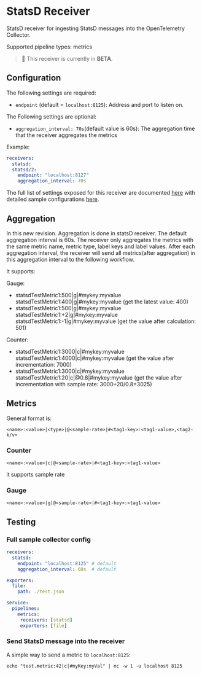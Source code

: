 # StatsD Receiver

StatsD receiver for ingesting StatsD messages into the OpenTelemetry Collector.

Supported pipeline types: metrics

> :construction: This receiver is currently in **BETA**.

## Configuration

The following settings are required:

- `endpoint` (default = `localhost:8125`): Address and port to listen on.


The Following settings are optional:

- `aggregation_interval: 70s`(default value is 60s): The aggregation time that the receiver aggregates the metrics

Example:

```yaml
receivers:
  statsd:
  statsd/2:
    endpoint: "localhost:8127"
    aggregation_interval: 70s
```

The full list of settings exposed for this receiver are documented [here](./config.go)
with detailed sample configurations [here](./testdata/config.yaml).

## Aggregation

In this new revision. Aggregation is done in statsD receiver. The default aggregation interval is 60s. The receiver only aggregates the metrics with the same metric name, metric type, label keys and label values. After each aggregation interval, the receiver will send all metrics(after aggregation) in this aggregation interval to the following workflow.

It supports:

Gauge:
- statsdTestMetric1:500|g|#mykey:myvalue
statsdTestMetric1:400|g|#mykey:myvalue
(get the latest value: 400)
- statsdTestMetric1:500|g|#mykey:myvalue
statsdTestMetric1:+2|g|#mykey:myvalue
statsdTestMetric1:-1|g|#mykey:myvalue
(get the value after calculation: 501)

Counter:
- statsdTestMetric1:3000|c|#mykey:myvalue
statsdTestMetric1:4000|c|#mykey:myvalue
(get the value after incrementation: 7000)
- statsdTestMetric1:3000|c|#mykey:myvalue
statsdTestMetric1:20|c|@0.8|#mykey:myvalue
(get the value after incrementation with sample rate: 3000+20/0.8=3025)
## Metrics

General format is:

`<name>:<value>|<type>|@<sample-rate>|#<tag1-key>:<tag1-value>,<tag2-k/v>`

### Counter

`<name>:<value>|c|@<sample-rate>|#<tag1-key>:<tag1-value>`

it supports sample rate

### Gauge

`<name>:<value>|g|@<sample-rate>|#<tag1-key>:<tag1-value>`



## Testing

### Full sample collector config

```yaml
receivers:
  statsd:
    endpoint: "localhost:8125" # default
    aggregation_interval: 60s  # default

exporters:
  file:
    path: ./test.json

service:
  pipelines:
    metrics:
     receivers: [statsd]
     exporters: [file]
```

### Send StatsD message into the receiver

A simple way to send a metric to `localhost:8125`:

`echo "test.metric:42|c|#myKey:myVal" | nc -w 1 -u localhost 8125`
